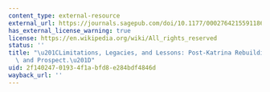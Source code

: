 ```yaml
---
content_type: external-resource
external_url: https://journals.sagepub.com/doi/10.1177/0002764215591186
has_external_license_warning: true
license: https://en.wikipedia.org/wiki/All_rights_reserved
status: ''
title: "\u201CLimitations, Legacies, and Lessons: Post-Katrina Rebuilding in Retrospect\
  \ and Prospect.\u201D"
uid: 2f140247-0193-4f1a-bfd8-e284bdf4846d
wayback_url: ''
---
```

